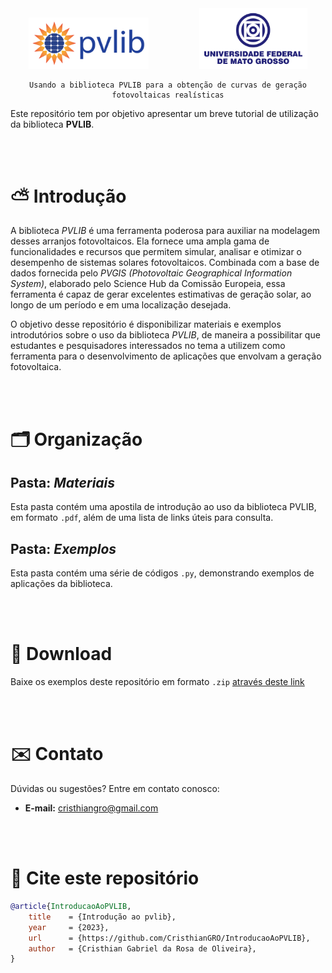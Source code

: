 <div align="center">
    <img src=".github/Imagens/pvlib_logo.png" style="width: 20vw; margin-right: 8vw">
    <img src=".github/Imagens/ufmt.png" style="width: 18vw">

    Usando a biblioteca PVLIB para a obtenção de curvas de geração fotovoltaicas realísticas
</div>

Este repositório tem por objetivo apresentar um breve tutorial de utilização da biblioteca **PVLIB**.

<br><br>

# ⛅ Introdução

A biblioteca _PVLIB_ é uma ferramenta poderosa para auxiliar na modelagem desses arranjos fotovoltaicos. Ela fornece uma ampla gama de funcionalidades e recursos que permitem simular, analisar e otimizar o desempenho de sistemas solares fotovoltaicos. Combinada com a base de dados fornecida pelo _PVGIS (Photovoltaic Geographical Information System)_, elaborado pelo Science Hub da Comissão Europeia, essa ferramenta é capaz de gerar excelentes estimativas de geração solar, ao longo de um período e em uma localização desejada.

O objetivo desse repositório é disponibilizar materiais e exemplos introdutórios sobre o uso da biblioteca _PVLIB_, de maneira a possibilitar que estudantes e pesquisadores interessados no tema a utilizem como ferramenta para o desenvolvimento de aplicações que envolvam a geração fotovoltaica.

<br><br>

# 🗂️ Organização

## Pasta: _Materiais_

Esta pasta contém uma apostila de introdução ao uso da biblioteca PVLIB, em formato `.pdf`, além de uma lista de links úteis para consulta.

## Pasta: _Exemplos_
Esta pasta contém uma série de códigos `.py`, demonstrando exemplos de aplicações da biblioteca.


<br><br>

# 💾 Download
Baixe os exemplos deste repositório em formato `.zip` [através deste link](https://github.com/CristhianGRO/IntroducaoAoPVLIB/archive/refs/heads/main.zip)

<br><br>

# ✉️ Contato

Dúvidas ou sugestões? Entre em contato conosco: 

- **E-mail:** cristhiangro@gmail.com

<br><br>

# 💬 Cite este repositório

```bibtex
@article{IntroducaoAoPVLIB,
    title    = {Introdução ao pvlib},
    year     = {2023},
    url      = {https://github.com/CristhianGRO/IntroducaoAoPVLIB},
    author   = {Cristhian Gabriel da Rosa de Oliveira},
}
```
